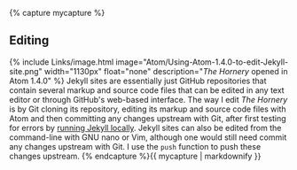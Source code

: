 {% capture mycapture %}
## Editing
{% include Links/image.html image="Atom/Using-Atom-1.4.0-to-edit-Jekyll-site.png" width="1130px" float="none" description="<i>The Hornery</i> opened in Atom 1.4.0" %}
Jekyll sites are essentially just GitHub repositories that contain several markup and source code files that can be edited in any text editor or through GitHub's web-based interface. The way I edit *The Hornery* is by Git cloning its repository, editing its markup and source code files with Atom and then committing any changes upstream with Git, after first testing for errors by [running Jekyll locally](#running-jekyll-locally). Jekyll sites can also be edited from the command-line with GNU nano or Vim, although one would still need commit any changes upstream with Git. I use the `push` function to push these changes upstream.
{% endcapture %}{{ mycapture | markdownify }}
